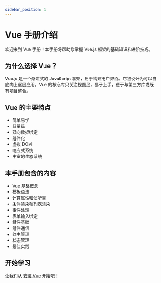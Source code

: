 ```yaml
---
sidebar_position: 1
---
```


# Vue 手册介绍

欢迎来到 Vue 手册！本手册将帮助您掌握 Vue.js 框架的基础知识和进阶技巧。

## 为什么选择 Vue？

Vue.js 是一个渐进式的 JavaScript 框架，用于构建用户界面。它被设计为可以自底向上逐层应用。Vue 的核心库只关注视图层，易于上手，便于与第三方库或既有项目整合。

## Vue 的主要特点

- 简单易学
- 轻量级
- 双向数据绑定
- 组件化
- 虚拟 DOM
- 响应式系统
- 丰富的生态系统

## 本手册包含的内容

- Vue 基础概念
- 模板语法
- 计算属性和侦听器
- 条件渲染和列表渲染
- 事件处理
- 表单输入绑定
- 组件基础
- 组件通信
- 路由管理
- 状态管理
- 最佳实践

## 开始学习

让我们从 [安装 Vue](installation) 开始吧！ 